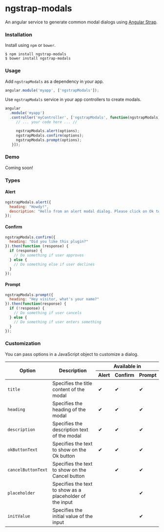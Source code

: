 # ngstrap-modals

An angular service to generate common modal dialogs using [Angular Strap](http://mgcrea.github.io/angular-strap).

### Installation

Install using `npm` or `bower`.

```shell
$ npm install ngstrap-modals
$ bower install ngstrap-modals
```

### Usage

Add `ngstrapModals` as a dependency in your app.
```js
angular.module('myapp', ['ngstrapModals']);
```

Use `ngstrapModals` service in your app controllers to create modals.

```js
angular
  .module('myapp')
  .controller('myController', ['ngstrapModals', function(ngstrapModals) {
     // ... your code here ... //

     ngstrapModals.alert(options);
     ngstrapModals.confirm(options);
     ngstrapModals.prompt(options);
   }]);
```

### Demo

Coming soon!

### Types

#### Alert

```js
ngstrapModals.alert({
  heading: "Howdy!",
  description: "Hello from an alert modal dialog. Please click on Ok to dismiss."
});
```

#### Confirm

```js
ngstrapModals.confirm({
  heading: "Did you like this plugin?"
}).then(function (response) {
  if (response) {
    // Do something if user approves
  } else {
    // Do something else if user declines
  }
});
```

#### Prompt

```js
ngstrapModals.prompt({
  heading: "Hey visitor, what's your name?"
}).then(function(response) {
  if (!response) {
    // Do something if user cancels
  } else {
    // Do something if user enters something
  }
});
```

### Customization

You can pass options in a JavaScript object to customize a dialog.

<table class="table table-bordered">
  <thead>
    <tr>
      <th class="text-center" rowspan="2">Option</th>
      <th class="text-center" rowspan="2">Description</th>
      <th class="text-center" colspan="3">Available in</th>
    </tr>
    <tr>
      <th class="text-center">Alert</th>
      <th class="text-center">Confirm</th>
      <th class="text-center">Prompt</th>
    </tr>
    </thead>
    <tbody>
    <tr>
      <td><code>title</code></td>
      <td>Specifies the title content of the modal</td>
      <td class="text-center">&#x2714;</td>
      <td class="text-center">&#x2714;</td>
      <td class="text-center">&#x2714;</td>
    </tr>
    <tr>
      <td><code>heading</code></td>
      <td>Specifies the heading of the modal</td>
      <td class="text-center">&#x2714;</td>
      <td class="text-center">&#x2714;</td>
      <td class="text-center">&#x2714;</td>
    </tr>
    <tr>
      <td><code>description</code></td>
      <td>Specifies the description text of the modal</td>
      <td class="text-center">&#x2714;</td>
      <td class="text-center">&#x2714;</td>
      <td class="text-center">&#x2714;</td>
    </tr>
    <tr>
      <td><code>okButtonText</code></td>
      <td>Specifies the text to show on the Ok button</td>
      <td class="text-center">&#x2714;</td>
      <td class="text-center">&#x2714;</td>
      <td class="text-center">&#x2714;</td>
    </tr>
    <tr>
      <td><code>cancelButtonText</code></td>
      <td>Specifies the text to show on the Cancel button</td>
      <td class="text-center"></td>
      <td class="text-center">&#x2714;</td>
      <td class="text-center">&#x2714;</td>
    </tr>
    <tr>
      <td><code>placeholder</code></td>
      <td>Specifies the text to show as a placeholder of the input</td>
      <td class="text-center"></td>
      <td class="text-center"></td>
      <td class="text-center">&#x2714;</td>
    </tr>
    <tr>
      <td><code>initValue</code></td>
      <td>Specifies the initial value of the input</td>
      <td class="text-center"></td>
      <td class="text-center"></td>
      <td class="text-center">&#x2714;</td>
    </tr>
  </tbody>
</table>
